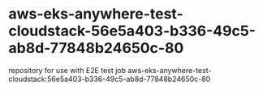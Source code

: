 # aws-eks-anywhere-test-cloudstack-56e5a403-b336-49c5-ab8d-77848b24650c-80
repository for use with E2E test job aws-eks-anywhere-test-cloudstack:56e5a403-b336-49c5-ab8d-77848b24650c-80
